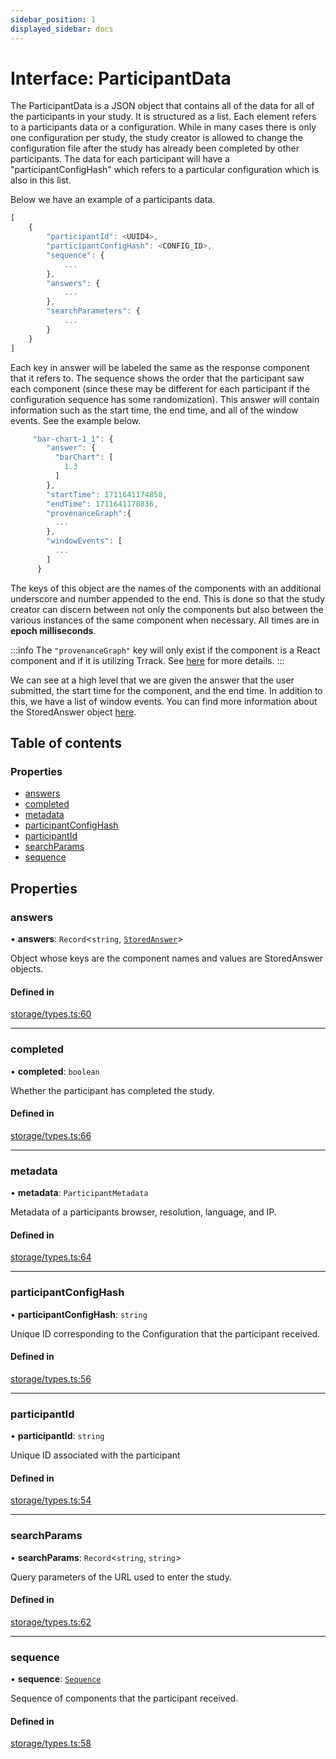 ```yaml
---
sidebar_position: 1
displayed_sidebar: docs
---
```


# Interface: ParticipantData

The ParticipantData is a JSON object that contains all of the data for all of the participants in your study. It is structured as a list. Each element refers to a participants data or a configuration. While in many cases there is only one configuration per study, the study creator is allowed to change the configuration file after the study has already been completed by other participants. The data for each participant will have a "participantConfigHash" which refers to a particular configuration which is also in this list.

Below we have an example of a participants data.
```js
[
    {
        "participantId": <UUID4>,
        "participantConfigHash": <CONFIG_ID>,
        "sequence": {
            ...
        },
        "answers": {
            ...
        },
        "searchParameters": {
            ...
        }
    }
]
```
Each key in answer will be labeled the same as the response component that it refers to. The sequence shows the order that the participant saw each component (since these may be different for each participant if the configuration sequence has some randomization). This answer will contain information such as the start time, the end time, and all of the window events. See the example below.

```js
     "bar-chart-1_1": {
        "answer": {
          "barChart": [
            1.3
          ]
        },
        "startTime": 1711641174858,
        "endTime": 1711641178836,
        "provenanceGraph":{
          ...
        },
        "windowEvents": [
          ...
        ]
      }
```
The keys of this object are the names of the components with an additional underscore and number appended to the end. This is done so that the study creator can discern between not only the components but also between the various instances of the same component when necessary. All times are in **epoch milliseconds**.

:::info
The `"provenanceGraph"` key will only exist if the component is a React component and if it is utilizing Trrack. See [here](StoredAnswer) for more details.
:::

We can see at a high level that we are given the answer that the user submitted, the start time for the component, and the end time. In addition to this, we have a list of window events. You can find more information about the StoredAnswer object [here](StoredAnswer).

## Table of contents

### Properties

- [answers](ParticipantData.md#answers)
- [completed](ParticipantData.md#completed)
- [metadata](ParticipantData.md#metadata)
- [participantConfigHash](ParticipantData.md#participantconfighash)
- [participantId](ParticipantData.md#participantid)
- [searchParams](ParticipantData.md#searchparams)
- [sequence](ParticipantData.md#sequence)

## Properties

### answers

• **answers**: `Record`\<`string`, [`StoredAnswer`](StoredAnswer.md)\>

Object whose keys are the component names and values are StoredAnswer objects.

#### Defined in

[storage/types.ts:60](https://github.com/revisit-studies/study/blob/bdd28e8/src/storage/types.ts#L60)

___

### completed

• **completed**: `boolean`

Whether the participant has completed the study.

#### Defined in

[storage/types.ts:66](https://github.com/revisit-studies/study/blob/bdd28e8/src/storage/types.ts#L66)

___

### metadata

• **metadata**: `ParticipantMetadata`

Metadata of a participants browser, resolution, language, and IP.

#### Defined in

[storage/types.ts:64](https://github.com/revisit-studies/study/blob/bdd28e8/src/storage/types.ts#L64)

___

### participantConfigHash

• **participantConfigHash**: `string`

Unique ID corresponding to the Configuration that the participant received.

#### Defined in

[storage/types.ts:56](https://github.com/revisit-studies/study/blob/bdd28e8/src/storage/types.ts#L56)

___

### participantId

• **participantId**: `string`

Unique ID  associated with the participant

#### Defined in

[storage/types.ts:54](https://github.com/revisit-studies/study/blob/bdd28e8/src/storage/types.ts#L54)

___

### searchParams

• **searchParams**: `Record`\<`string`, `string`\>

Query parameters of the URL used to enter the study.

#### Defined in

[storage/types.ts:62](https://github.com/revisit-studies/study/blob/bdd28e8/src/storage/types.ts#L62)

___

### sequence

• **sequence**: [`Sequence`](Sequence.md)

Sequence of components that the participant received.

#### Defined in

[storage/types.ts:58](https://github.com/revisit-studies/study/blob/bdd28e8/src/storage/types.ts#L58)
